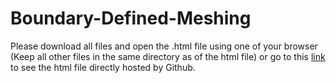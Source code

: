 # Boundary-Defined-Meshing
Please download all files and open the .html file using one of your browser (Keep all other files in the same directory as of the html file) or go to this [link](https://rysul119.github.io/Boundary-Defined-Meshing/index.html) to see the html file directly hosted by Github.
